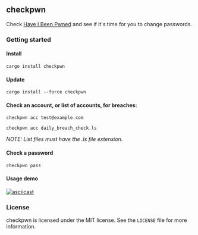 ## checkpwn
Check [Have I Been Pwned](https://haveibeenpwned.com/) and see if it's time for you to change passwords.


### Getting started

#### Install
```
cargo install checkpwn
```

#### Update
```
cargo install --force checkpwn
```

#### Check an account, or list of accounts, for breaches:
```
checkpwn acc test@example.com
```

```
checkpwn acc daily_breach_check.ls
```

_NOTE: List files must have the .ls file extension._

#### Check a password
```
checkpwn pass
```

#### Usage demo

[![asciicast](https://asciinema.org/a/2LfYpj7V86CjbAB4tc2WcgJP6.png)](https://asciinema.org/a/2LfYpj7V86CjbAB4tc2WcgJP6)


### License
checkpwn is licensed under the MIT license. See the `LICENSE` file for more information.
